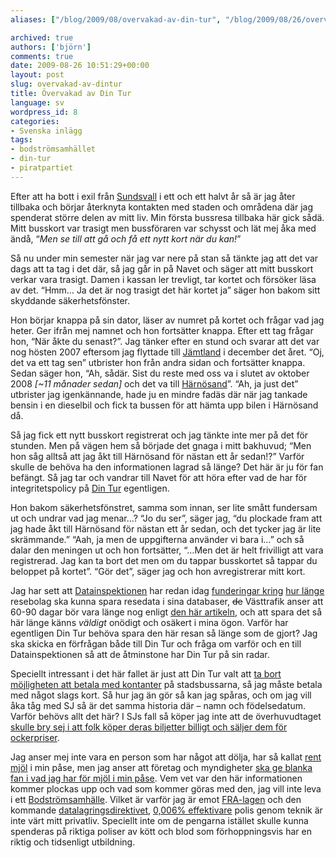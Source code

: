 ```yaml
---
aliases: ["/blog/2009/08/overvakad-av-din-tur", "/blog/2009/08/26/overvakad-av-dintur"]

archived: true
authors: ['björn']
comments: true
date: 2009-08-26 10:51:29+00:00
layout: post
slug: overvakad-av-dintur
title: Övervakad av Din Tur
language: sv
wordpress_id: 8
categories:
- Svenska inlägg
tags:
- bodströmsamhället
- din-tur
- piratpartiet
---
```




Efter att ha bott i exil från [Sundsvall](http://sv.wikipedia.org/wiki/Sundsvall) i ett och ett halvt år så är jag åter tillbaka och börjar återknyta kontakten med staden och områdena där jag spenderat större delen av mitt liv. Min första bussresa tillbaka här gick sådä. Mitt busskort var trasigt men bussföraren var schysst och lät mej åka med ändå, “_Men se till att gå och få ett nytt kort när du kan!_”

Så nu under min semester när jag var nere på stan så tänkte jag att det var dags att ta tag i det där, så jag går in på Navet och säger att mitt busskort verkar vara trasigt. Damen i kassan ler trevligt, tar kortet och försöker läsa av det. “Hmm… Ja det är nog trasigt det här kortet ja” säger hon bakom sitt skyddande säkerhetsfönster.

Hon börjar knappa på sin dator, läser av numret på kortet och frågar vad jag heter. Ger ifrån mej namnet och hon fortsätter knappa. Efter ett tag frågar hon, “När åkte du senast?”. Jag tänker efter en stund och svarar att det var nog hösten 2007 eftersom jag flyttade till [Jämtland](http://sv.wikipedia.org/wiki/J%C3%A4mtland) i december det året. “Oj, det va ett tag sen” utbrister hon från andra sidan och fortsätter knappa. Sedan säger hon, “Ah, sådär. Sist du reste med oss va i slutet av oktober 2008 _[~11 månader sedan]_ och det va till [Härnösand](http://sv.wikipedia.org/wiki/H%C3%A4rn%C3%B6sand)”. “Ah, ja just det” utbrister jag igenkännande, hade ju en mindre fadäs där när jag tankade bensin i en dieselbil och fick ta bussen för att hämta upp bilen i Härnösand då.

Så jag fick ett nytt busskort registrerat och jag tänkte inte mer på det för stunden. Men på vägen hem så började det gnaga i mitt bakhuvud; “Men hon såg alltså att jag åkt till Härnösand för nästan ett år sedan!?” Varför skulle de behöva ha den informationen lagrad så länge? Det här är ju för fan befängt. Så jag tar och vandrar till Navet för att höra efter vad de har för integritetspolicy på [Din Tur](http://www.dintur.se/) egentligen.

Hon bakom säkerhetsfönstret, samma som innan, ser lite smått fundersam ut och undrar vad jag menar…?
“Jo du ser”, säger jag, “du plockade fram att jag hade åkt till Härnösand för nästan ett år sedan, och det tycker jag är lite skrämmande.” “Aah, ja men de uppgifterna använder vi bara i…” och så dalar den meningen ut och hon fortsätter, “…Men det är helt frivilligt att vara registrerad. Jag kan ta bort det men om du tappar busskortet så tappar du beloppet på kortet”. “Gör det”, säger jag och hon avregistrerar mitt kort.

Jag har sett att [Datainspektionen](http://www.datainspektionen.se/) har redan idag [funderingar kring](http://www.datainspektionen.se/press/nyheter/datainspektionen-begar-lagreglering-om-hur-lange-kollektivtrafiken-far-lagra-reseuppgifter/) [hur länge](http://www.idg.se/2.1085/1.239844/datainspektionen-kraver-rensning-av-reseuppgifter) resebolag ska kunna spara resedata i sina databaser, <del>de</del> Västtrafik anser att 60-90 dagar bör vara länge nog enligt [den här artikeln](http://www.idg.se/2.1085/1.239844/datainspektionen-kraver-rensning-av-reseuppgifter), och att spara det så här länge känns _väldigt_ onödigt och osäkert i mina ögon. Varför har egentligen Din Tur behöva spara den här resan så länge som de gjort? Jag ska skicka en förfrågan både till Din Tur och fråga om varför och en till Datainspektionen så att de åtminstone har Din Tur på sin radar.

Speciellt intressant i det här fallet är just att Din Tur valt att [ta bort möjligheten att betala med kontanter](http://www.busslink.se/default.aspx?id=9633&refid=1639) på stadsbussarna, så jag måste betala med något slags kort. Så hur jag än gör så kan jag spåras, och om jag vill åka tåg med SJ så är det samma historia där – namn och födelsedatum. Varför behövs allt det här? I SJs fall så köper jag inte att de överhuvudtaget [skulle bry sej i att folk köper deras biljetter billigt och säljer dem för ockerpriser](http://rickfalkvinge.se/2008/11/10/papieren-bitte/).

Jag anser mej inte vara en person som har något att dölja, har så kallat [rent mjöl](http://frapedia.se/wiki/Rent_mj%C3%B6l_i_p%C3%A5sen_%28argumentet%29) i min påse, men jag anser att företag och myndigheter [ska ge blanka fan i vad jag har för mjöl i min påse](http://www.dynamicman.net/2008/08/24/staten-ska-ge-fullstandigt-fan-i-vilket-slags-mjol-jag-har-i-min-pase/). Vem vet var den här informationen kommer plockas upp och vad som kommer göras med den, jag vill inte leva i ett [Bodströmsamhälle](https://secure.wikimedia.org/wikipedia/sv/wiki/Bodstr%C3%B6msamh%C3%A4llet). Vilket är varför jag är emot [FRA-lagen](https://secure.wikimedia.org/wikipedia/sv/wiki/FRA-lagen) och den kommande [datalagringsdirektivet](https://secure.wikimedia.org/wikipedia/sv/wiki/Datalagringsdirektivet), [0,006% effektivare](http://www.selig.se/2007/02/11/datalagring-och-avlyssning-satt-i-proportion/) polis genom teknik är inte värt mitt privatliv. Speciellt inte om de pengarna istället skulle kunna spenderas på riktiga poliser av kött och blod som förhoppningsvis har en riktig och tidsenligt utbildning.
